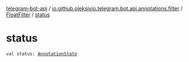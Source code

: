 [telegram-bot-api](../../index.md) / [io.github.oleksivio.telegram.bot.api.annotations.filter](../index.md) / [FloatFilter](index.md) / [status](./status.md)

# status

`val status: `[`AnnotationState`](../../io.github.oleksivio.telegram.bot.api.model.annotation/-annotation-state/index.md)